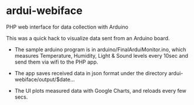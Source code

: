 # ardui-webiface
PHP web interface for data collection with Arduino

This was a quick hack to visualize data sent from an Arduino board.

- The sample arduino program is in arduino/FinalArduiMonitor.ino, which measures Temperature, Humidity, Light & Sound levels every 10sec and send them via wifi to the PHP app.

- The app saves received data in json format under the directory ardui-webiface/output/$date...

- The UI plots measured data with Google Charts, and reloads every few secs.
 
